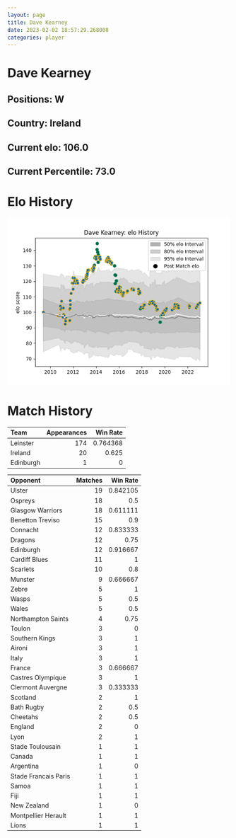 ```yaml
---  
layout: page  
title: Dave Kearney  
date: 2023-02-02 18:57:29.268008  
categories: player  
---
```

# Dave Kearney

## Positions: W

## Country: Ireland

## Current elo: 106.0

## Current Percentile: 73.0

# Elo History


![elo history](history_DaveKearney.png)
# Match History


| Team      |   Appearances |   Win Rate |
|:----------|--------------:|-----------:|
| Leinster  |           174 |   0.764368 |
| Ireland   |            20 |   0.625    |
| Edinburgh |             1 |   0        |

| Opponent             |   Matches |   Win Rate |
|:---------------------|----------:|-----------:|
| Ulster               |        19 |   0.842105 |
| Ospreys              |        18 |   0.5      |
| Glasgow Warriors     |        18 |   0.611111 |
| Benetton Treviso     |        15 |   0.9      |
| Connacht             |        12 |   0.833333 |
| Dragons              |        12 |   0.75     |
| Edinburgh            |        12 |   0.916667 |
| Cardiff Blues        |        11 |   1        |
| Scarlets             |        10 |   0.8      |
| Munster              |         9 |   0.666667 |
| Zebre                |         5 |   1        |
| Wasps                |         5 |   0.5      |
| Wales                |         5 |   0.5      |
| Northampton Saints   |         4 |   0.75     |
| Toulon               |         3 |   0        |
| Southern Kings       |         3 |   1        |
| Aironi               |         3 |   1        |
| Italy                |         3 |   1        |
| France               |         3 |   0.666667 |
| Castres Olympique    |         3 |   1        |
| Clermont Auvergne    |         3 |   0.333333 |
| Scotland             |         2 |   1        |
| Bath Rugby           |         2 |   0.5      |
| Cheetahs             |         2 |   0.5      |
| England              |         2 |   0        |
| Lyon                 |         2 |   1        |
| Stade Toulousain     |         1 |   1        |
| Canada               |         1 |   1        |
| Argentina            |         1 |   0        |
| Stade Francais Paris |         1 |   1        |
| Samoa                |         1 |   1        |
| Fiji                 |         1 |   1        |
| New Zealand          |         1 |   0        |
| Montpellier Herault  |         1 |   1        |
| Lions                |         1 |   1        |